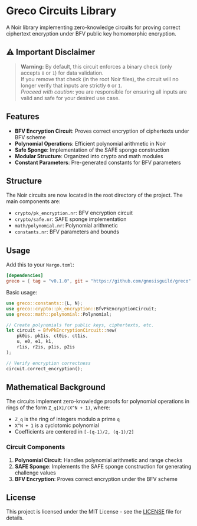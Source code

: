 # Greco Circuits Library

A Noir library implementing zero-knowledge circuits for proving correct ciphertext encryption under BFV public key homomorphic encryption.

## ⚠️ Important Disclaimer

> **Warning:** By default, this circuit enforces a binary check (only accepts `0` or `1`) for data validation.  
> If you remove that check (in the root Noir files), the circuit will no longer verify that inputs are strictly `0` or `1`.  
> _Proceed with caution_: you are responsible for ensuring all inputs are valid and safe for your desired use case.

## Features

- **BFV Encryption Circuit**: Proves correct encryption of ciphertexts under BFV scheme
- **Polynomial Operations**: Efficient polynomial arithmetic in Noir
- **Safe Sponge**: Implementation of the SAFE sponge construction
- **Modular Structure**: Organized into crypto and math modules
- **Constant Parameters**: Pre-generated constants for BFV parameters

## Structure

The Noir circuits are now located in the root directory of the project. The main components are:

- `crypto/pk_encryption.nr`: BFV encryption circuit
- `crypto/safe.nr`: SAFE sponge implementation
- `math/polynomial.nr`: Polynomial arithmetic
- `constants.nr`: BFV parameters and bounds

## Usage

Add this to your `Nargo.toml`:

```toml
[dependencies]
greco = { tag = "v0.1.0", git = "https://github.com/gnosisguild/greco" }
```

Basic usage:

```rust
use greco::constants::{L, N};
use greco::crypto::pk_encryption::BfvPkEncryptionCircuit;
use greco::math::polynomial::Polynomial;

// Create polynomials for public keys, ciphertexts, etc.
let circuit = BfvPkEncryptionCircuit::new(
    pk0is, pk1is, ct0is, ct1is,
    u, e0, e1, k1,
    r1is, r2is, p1is, p2is
);

// Verify encryption correctness
circuit.correct_encryption();
```

## Mathematical Background

The circuits implement zero-knowledge proofs for polynomial operations in rings of the form `Z_q[X]/(X^N + 1)`, where:

- `Z_q` is the ring of integers modulo a prime `q`
- `X^N + 1` is a cyclotomic polynomial
- Coefficients are centered in `[-(q-1)/2, (q-1)/2]`

### Circuit Components

1. **Polynomial Circuit**: Handles polynomial arithmetic and range checks
2. **SAFE Sponge**: Implements the SAFE sponge construction for generating challenge values
3. **BFV Encryption**: Proves correct encryption under the BFV scheme

## License

This project is licensed under the MIT License - see the [LICENSE](../LICENSE) file for details.
